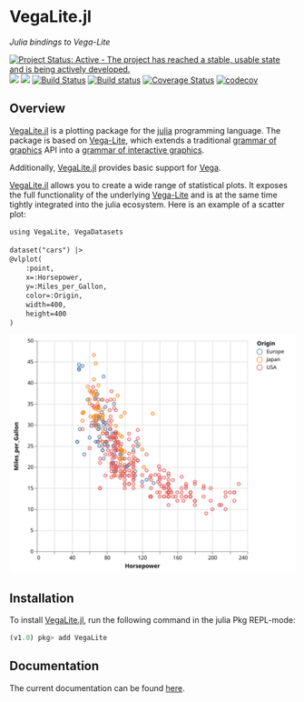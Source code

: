 # VegaLite.jl

_Julia bindings to Vega-Lite_

[![Project Status: Active - The project has reached a stable, usable state and is being actively developed.](http://www.repostatus.org/badges/latest/active.svg)](http://www.repostatus.org/#active)
[![](https://img.shields.io/badge/docs-stable-blue.svg)](https://fredo-dedup.github.io/VegaLite.jl/stable)
[![](https://img.shields.io/badge/docs-latest-blue.svg)](https://fredo-dedup.github.io/VegaLite.jl/dev)
[![Build Status](https://travis-ci.org/fredo-dedup/VegaLite.jl.svg?branch=master)](https://travis-ci.org/fredo-dedup/VegaLite.jl)
[![Build status](https://ci.appveyor.com/api/projects/status/b9cmmaquuc08n6uc/branch/master?svg=true)](https://ci.appveyor.com/project/fredo-dedup/vegalite-jl/branch/master)
[![Coverage Status](https://coveralls.io/repos/github/fredo-dedup/VegaLite.jl/badge.svg?branch=master)](https://coveralls.io/github/fredo-dedup/VegaLite.jl?branch=master)
[![codecov](https://codecov.io/gh/fredo-dedup/VegaLite.jl/branch/master/graph/badge.svg)](https://codecov.io/gh/fredo-dedup/VegaLite.jl)

## Overview

[VegaLite.jl](https://github.com/fredo-dedup/VegaLite.jl) is a plotting package for the [julia](https://julialang.org/) programming language. The package is based on [Vega-Lite](https://vega.github.io/vega-lite/), which extends a traditional [grammar of graphics](https://doi.org/10.1007/0-387-28695-0) API into a [grammar of interactive graphics](https://doi.org/10.1109/TVCG.2016.2599030).

Additionally, [VegaLite.jl](https://github.com/fredo-dedup/VegaLite.jl) provides basic support for [Vega](https://vega.github.io/vega).

[VegaLite.jl](https://github.com/fredo-dedup/VegaLite.jl) allows you to create a wide range of statistical plots. It exposes the full functionality of the underlying [Vega-Lite](https://vega.github.io/vega-lite/) and is at the same time tightly integrated into the julia ecosystem. Here is an example of a scatter plot:

```@example
using VegaLite, VegaDatasets

dataset("cars") |>
@vlplot(
    :point,
    x=:Horsepower,
    y=:Miles_per_Gallon,
    color=:Origin,
    width=400,
    height=400
)
```
![plot](examples/png/readme_plot1.svg)

## Installation

To install [VegaLite.jl](https://github.com/fredo-dedup/VegaLite.jl), run the following command in the julia Pkg REPL-mode:

````julia
(v1.0) pkg> add VegaLite
````

## Documentation

The current documentation can be found [here](https://fredo-dedup.github.io/VegaLite.jl/stable).
